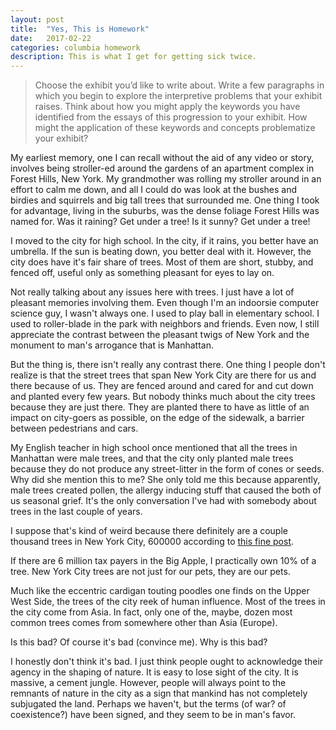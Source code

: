 ```yaml
---
layout: post
title:  "Yes, This is Homework"
date:   2017-02-22
categories: columbia homework 
description: This is what I get for getting sick twice.
---
```


> Choose the exhibit you’d like to write about. Write a few paragraphs in which you begin to explore the interpretive problems that your exhibit raises. Think about how you might apply the keywords you have identified from the essays of this progression to your exhibit. How might the application of these keywords and concepts problematize your exhibit?

My earliest memory, one I can recall without the aid of any video or story, involves being stroller-ed around the gardens of an apartment complex in Forest Hills, New York. My grandmother was rolling my stroller around in an effort to calm me down, and all I could do was look at the bushes and birdies and squirrels and big tall trees that surrounded me. One thing I took for advantage, living in the suburbs, was the dense foliage Forest Hills was named for. Was it raining? Get under a tree! Is it sunny? Get under a tree!

I moved to the city for high school. In the city, if it rains, you better have an umbrella. If the sun is beating down, you better deal with it. However, the city does have it's fair share of trees. Most of them are short, stubby, and fenced off, useful only as something pleasant for eyes to lay on.

Not really talking about any issues here with trees. I just have a lot of pleasant memories involving them. Even though I'm an indoorsie computer science guy, I wasn't always one. I used to play ball in elementary school. I used to roller-blade in the park with neighbors and friends. Even now, I still appreciate the contrast between the pleasant twigs of New York and the monument to man's arrogance that is Manhattan.

But the thing is, there isn't really any contrast there. One thing I people don't realize is that the street trees that span New York City are there for us and there because of us. They are fenced around and cared for and cut down and planted every few years. But nobody thinks much about the city trees because they are just there. They are planted there to have as little of an impact on city-goers as possible, on the edge of the sidewalk, a barrier between pedestrians and cars.

My English teacher in high school once mentioned that all the trees in Manhattan were male trees, and that the city only planted male trees because they do not produce any street-litter in the form of cones or seeds. Why did she mention this to me? She only told me this because apparently, male trees created pollen, the allergy inducing stuff that caused the both of us seasonal grief. It's the only conversation I've had with somebody about trees in the last couple of years.

I suppose that's kind of weird because there definitely are a couple thousand trees in New York City, 600000 according to [this fine post](http://jillhubley.com/blog/nyctrees).

If there are 6 million tax payers in the Big Apple, I practically own 10% of a tree. New York City trees are not just for our pets, they are our pets.

Much like the eccentric cardigan touting poodles one finds on the Upper West Side, the trees of the city reek of human influence. Most of the trees in the city come from Asia. In fact, only one of the, maybe, dozen most common trees comes from somewhere other than Asia (Europe).

Is this bad? Of course it's bad (convince me). Why is this bad?

I honestly don't think it's bad. I just think people ought to acknowledge their agency in the shaping of nature. It is easy to lose sight of the city. It is massive, a cement jungle. However, people will always point to the remnants of nature in the city as a sign that mankind has not completely subjugated the land. Perhaps we haven't, but the terms (of war? of coexistence?) have been signed, and they seem to be in man's favor.